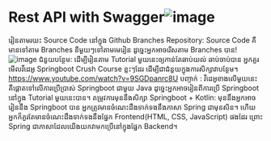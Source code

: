 # Rest API with Swagger![image](https://user-images.githubusercontent.com/103988427/169981197-3e7cefda-592c-499e-96d6-285b488f5eec.png)
រៀនតាមរយះ Source Code នៅក្នុង Github Branches Repository: Source Code គឺមានទៅតាម Branches នីមួយៗទៅតាមមេរៀន ដូច្នេះអ្នកអាចរើសតាម Branches បាន!![image](https://user-images.githubusercontent.com/103988427/169982053-58784fed-a416-48bb-9f64-d67b7eac1ddc.png)
ជំនួយបន្ថែម: ដើម្បីរៀនតាម Tutorial មួយនេះឲ្យកាន់តែឆាប់យល់ ឆាប់ចាប់បាន អ្នកគួរមើលវីដេអូ Springboot Crush Course ខ្លះៗដែរ ដើម្បីជាជំនួយក្នុងការសិក្សាវាបន្ថែម។ https://www.youtube.com/watch?v=9SGDpanrc8U បញ្ចាក់ : វីដេអូខាងលើមួយនេះ គឺផ្តោតទៅលើការប្រើប្រាស់ Springboot ជាមួយ Java ដូច្នេះអ្នកអាចរៀនពីការប្រើ Springboot នៅក្នុង Tutorial មួយនេះបាន។
តម្រូវការមុននឹងសិក្សា Springboot + Kotlin: មុននឹងអ្នកអាចរៀននឹង Springboot បាន អ្នកត្រូវមានចំណេះដឹងទាក់ទងនឹងភាសា Spring ជាមុនសិន។ ហើយអ្នកក៏គួរតែមានចំណេះដឹងទាក់ទងនឹងផ្នែក Frontend(HTML, CSS, JavaScript) ផងដែរ ព្រោះ Spring ជាភាសាដែលយើងយកវាមកប្រើនៅក្នុងផ្នែក Backend។
